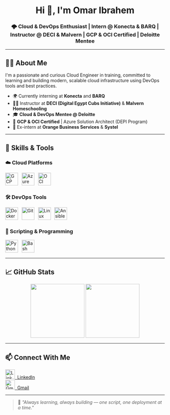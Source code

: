 <h1 align="center">Hi 👋, I'm Omar Ibrahem</h1>
<h3 align="center">🌩️ Cloud & DevOps Enthusiast | Intern @ Konecta & BARQ | Instructor @ DECI & Malvern | GCP & OCI Certified | Deloitte Mentee</h3>

---

## 🧑‍💻 About Me

I'm a passionate and curious Cloud Engineer in training, committed to learning and building modern, scalable cloud infrastructure using DevOps tools and best practices.

- 🌍 Currently interning at **Konecta** and **BARQ**
- 👨‍🏫 Instructor at **DECI (Digital Egypt Cubs Initiative)** & **Malvern Homeschooling**
- 🎓 **Cloud & DevOps Mentee @ Deloitte**
- 🧠 **GCP & OCI Certified** | Azure Solution Architect (DEPI Program)
- 💼 Ex-intern at **Orange Business Services** & **Systel**

---

## 🚀 Skills & Tools

### ☁️ Cloud Platforms
<p align="left">
  <img src="https://cdn.jsdelivr.net/gh/devicons/devicon/icons/googlecloud/googlecloud-original.svg" height="40" alt="GCP" />
  &nbsp;
  <img src="https://cdn.jsdelivr.net/gh/devicons/devicon/icons/azure/azure-original.svg" height="40" alt="Azure" />
  &nbsp;
  <img src="https://cdn.jsdelivr.net/gh/devicons/devicon/icons/oracle/oracle-original.svg" height="40" alt="OCI" />
</p>

### 🛠️ DevOps Tools
<p align="left">
  <img src="https://cdn.jsdelivr.net/gh/devicons/devicon/icons/docker/docker-original.svg" height="40" alt="Docker" />
  &nbsp;
  <img src="https://cdn.jsdelivr.net/gh/devicons/devicon/icons/git/git-original.svg" height="40" alt="Git" />
  &nbsp;
  <img src="https://logowik.com/content/uploads/images/ansible3554.jpg" height="40" alt="Linux" />
  &nbsp;
  <img src="https://www.svgrepo.com/show/354431/terraform-icon.svg" height="40" alt="Ansible" />
</p>

### 🐍 Scripting & Programming
<p align="left">
  <img src="https://cdn.jsdelivr.net/gh/devicons/devicon/icons/python/python-original.svg" height="40" alt="Python" />
  &nbsp;
  <img src="https://cdn.jsdelivr.net/gh/devicons/devicon/icons/bash/bash-original.svg" height="40" alt="Bash" />
</p>

---

## 📈 GitHub Stats

<p align="center">
  <img src="https://github-readme-stats.vercel.app/api?username=omaribrahem24&show_icons=true&theme=radical" height="170" />
  <img src="https://github-readme-stats.vercel.app/api/top-langs/?username=omaribrahem24&layout=compact&theme=radical" height="170" />
</p>

---

## 📫 Connect With Me

<p align="left">
  <a href="https://www.linkedin.com/in/omaribrahem24/" target="_blank">
    <img src="https://cdn.jsdelivr.net/gh/devicons/devicon/icons/linkedin/linkedin-original.svg" height="30" alt="LinkedIn" />
    &nbsp;LinkedIn
  </a>
  <br />
  <a href="mailto:omariibrahem24@gmail.com">
    <img src="https://cdn.jsdelivr.net/gh/devicons/devicon/icons/google/google-original.svg" height="30" alt="Gmail" />
    &nbsp;Gmail
  </a>
</p>

---

> 🧠 *"Always learning, always building — one script, one deployment at a time."*

